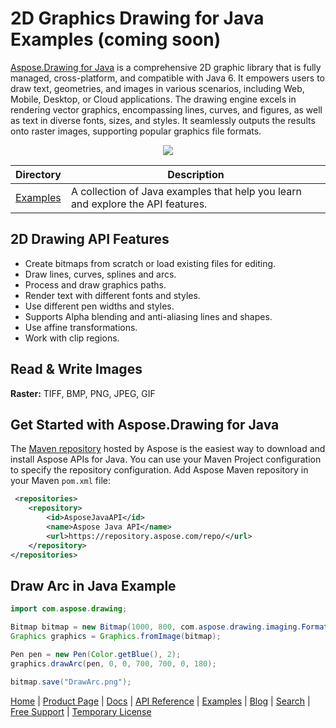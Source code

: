 # 2D Graphics Drawing for Java Examples (coming soon)

[Aspose.Drawing for Java](https://products.aspose.com/drawing/java) is a comprehensive 2D graphic library that is fully managed, cross-platform, and compatible with Java 6. It empowers users to draw text, geometries, and images in various scenarios, including Web, Mobile, Desktop, or Cloud applications. The drawing engine excels in rendering vector graphics, encompassing lines, curves, and figures, as well as text in diverse fonts, sizes, and styles. It seamlessly outputs the results onto raster images, supporting popular graphics file formats.
<p align="center">

  <a title="Download complete Aspose.Drawing for Java examples source code" href="https://github.com/aspose-drawing/Aspose.Drawing-for-Java/archive/master.zip">
	<img src="http://i.imgur.com/hwNhrGZ.png" />
  </a>
</p>

Directory | Description
--------- | -----------
[Examples](Examples)  | A collection of Java examples that help you learn and explore the API features.

## 2D Drawing API Features

- Create bitmaps from scratch or load existing files for editing.
- Draw lines, curves, splines and arcs.
- Process and draw graphics paths.
- Render text with different fonts and styles.
- Use different pen widths and styles.
- Supports Alpha blending and anti-aliasing lines and shapes.
- Use affine transformations.
- Work with clip regions.

## Read & Write Images

**Raster:** TIFF, BMP, PNG, JPEG, GIF

## Get Started with Aspose.Drawing for Java

The <a href="https://repository.aspose.com/repo/com/aspose/">Maven repository</a> hosted by Aspose is the easiest way to download and install Aspose APIs for Java. You can use your Maven Project configuration to specify the repository configuration. Add Aspose Maven repository in your Maven `pom.xml` file:

```xml
 <repositories>
    <repository>
        <id>AsposeJavaAPI</id>
        <name>Aspose Java API</name>
        <url>https://repository.aspose.com/repo/</url>
    </repository>
</repositories>
```

## Draw Arc in Java Example

```java
import com.aspose.drawing;

Bitmap bitmap = new Bitmap(1000, 800, com.aspose.drawing.imaging.Format32bppPArgb);
Graphics graphics = Graphics.fromImage(bitmap);

Pen pen = new Pen(Color.getBlue(), 2);
graphics.drawArc(pen, 0, 0, 700, 700, 0, 180);

bitmap.save("DrawArc.png");
```

[Home](https://www.aspose.com/) | [Product Page](https://products.aspose.com/drawing/java) | [Docs](https://docs.aspose.com/drawing/java/) | [API Reference](https://apireference.aspose.com/drawing/java) | [Examples](https://github.com/aspose-drawing/Aspose.Drawing-for-Java/tree/master/Examples) | [Blog](https://blog.aspose.com/category/drawing/) | [Search](https://search.aspose.com/) | [Free Support](https://forum.aspose.com/c/drawing) | [Temporary License](https://purchase.aspose.com/temporary-license)

